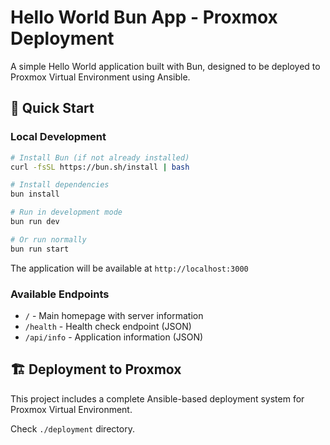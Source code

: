 # Hello World Bun App - Proxmox Deployment

A simple Hello World application built with Bun, designed to be deployed to Proxmox Virtual Environment using Ansible.

## 🚀 Quick Start

### Local Development

```bash
# Install Bun (if not already installed)
curl -fsSL https://bun.sh/install | bash

# Install dependencies
bun install

# Run in development mode
bun run dev

# Or run normally
bun run start
```

The application will be available at `http://localhost:3000`

### Available Endpoints

- `/` - Main homepage with server information
- `/health` - Health check endpoint (JSON)
- `/api/info` - Application information (JSON)

## 🏗️ Deployment to Proxmox

This project includes a complete Ansible-based deployment system for Proxmox Virtual Environment.

Check `./deployment` directory.